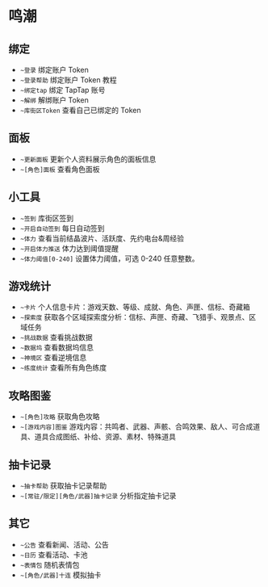# 鸣潮

## 绑定

- `~登录` 绑定账户 Token
- `~登录帮助` 绑定账户 Token 教程
- `~绑定tap` 绑定 TapTap 账号
- `~解绑` 解绑账户 Token
- `~库街区Token` 查看自己已绑定的 Token

## 面板

- `~更新面板` 更新个人资料展示角色的面板信息
- `~[角色]面板` 查看角色面板

## 小工具

- `~签到` 库街区签到
- `~开启自动签到` 每日自动签到
- `~体力` 查看当前结晶波片、活跃度、先约电台&周经验
- `~开启体力推送` 体力达到阈值提醒
- `~体力阈值[0-240]` 设置体力阈值，可选 0-240 任意整数。

## 游戏统计

- `~卡片` 个人信息卡片：游戏天数、等级、成就、角色、声匣、信标、奇藏箱
- `~探索度` 获取各个区域探索度分析：信标、声匣、奇藏、飞猎手、观景点、区域任务
- `~挑战数据` 查看挑战数据
- `~数据坞` 查看数据坞信息
- `~神境区` 查看逆境信息
- `~练度统计` 查看所有角色练度

## 攻略图鉴

- `~[角色]攻略` 获取角色攻略
- `~[游戏内容]图鉴` 游戏内容：共鸣者、武器、声骸、合鸣效果、敌人、可合成道具、道具合成图纸、补给、资源、素材、特殊道具

## 抽卡记录

- `~抽卡帮助` 获取抽卡记录帮助
- `~[常驻/限定][角色/武器]抽卡记录` 分析指定抽卡记录

## 其它

- `~公告` 查看新闻、活动、公告
- `~日历` 查看活动、卡池
- `~表情包` 随机表情包
- `~[角色/武器]十连` 模拟抽卡

